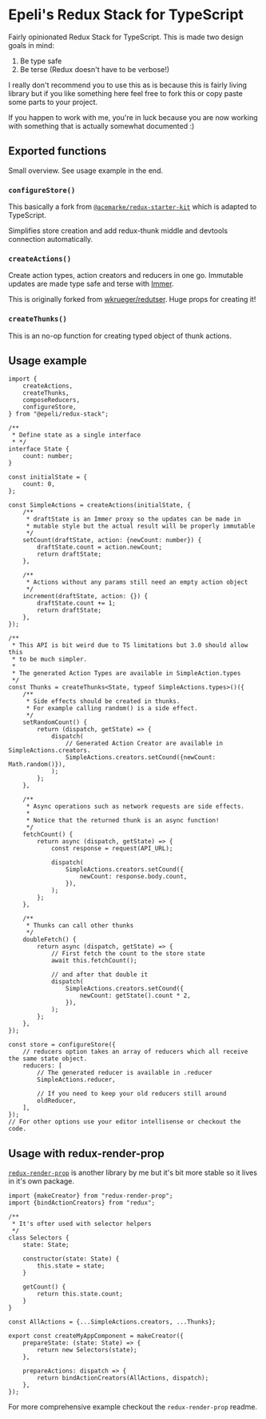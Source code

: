 # Epeli's Redux Stack for TypeScript

Fairly opinionated Redux Stack for TypeScript. This is made two design goals in mind:

1.  Be type safe
2.  Be terse (Redux doesn't have to be verbose!)

I really don't recommend you to use this as is because this is fairly living library but if you like something here feel free to fork this or copy paste some parts to your project.

If you happen to work with me, you're in luck because you are now working with something that is actually somewhat documented :)

## Exported functions

Small overview. See usage example in the end.

### `configureStore()`

This basically a fork from [`@acemarke/redux-starter-kit`][starter] which is adapted to TypeScript.

Simplifies store creation and add redux-thunk middle and devtools connection automatically.

[starter]: https://github.com/markerikson/redux-starter-kit

### `createActions()`

Create action types, action creators and reducers in one go. Immutable updates are made type safe and terse with [Immer][].

[immer]: https://github.com/mweststrate/immer

This is originally forked from [wkrueger/redutser][redutser]. Huge props for creating it!

[redutser]: https://github.com/wkrueger/redutser

### `createThunks()`

This is an no-op function for creating typed object of thunk actions.

## Usage example

```tsx
import {
    createActions,
    createThunks,
    composeReducers,
    configureStore,
} from "@epeli/redux-stack";

/**
 * Define state as a single interface
 * */
interface State {
    count: number;
}

const initialState = {
    count: 0,
};

const SimpleActions = createActions(initialState, {
    /**
     * draftState is an Immer proxy so the updates can be made in
     * mutable style but the actual result will be properly immutable
     */
    setCount(draftState, action: {newCount: number}) {
        draftState.count = action.newCount;
        return draftState;
    },

    /**
     * Actions without any params still need an empty action object
     */
    increment(draftState, action: {}) {
        draftState.count += 1;
        return draftState;
    },
});

/**
 * This API is bit weird due to TS limitations but 3.0 should allow this
 * to be much simpler.
 *
 * The generated Action Types are available in SimpleAction.types
 */
const Thunks = createThunks<State, typeof SimpleActions.types>()({
    /**
     * Side effects should be created in thunks.
     * For example calling random() is a side effect.
     */
    setRandomCount() {
        return (dispatch, getState) => {
            dispatch(
                // Generated Action Creator are available in SimpleActions.creators.
                SimpleActions.creators.setCound({newCount: Math.random()}),
            );
        };
    },

    /**
     * Async operations such as network requests are side effects.
     *
     * Notice that the returned thunk is an async function!
     */
    fetchCount() {
        return async (dispatch, getState) => {
            const response = request(API_URL);

            dispatch(
                SimpleActions.creators.setCound({
                    newCount: response.body.count,
                }),
            );
        };
    },

    /**
     * Thunks can call other thunks
     */
    doubleFetch() {
        return async (dispatch, getState) => {
            // First fetch the count to the store state
            await this.fetchCount();

            // and after that double it
            dispatch(
                SimpleActions.creators.setCound({
                    newCount: getState().count * 2,
                }),
            );
        };
    },
});

const store = configureStore({
    // reducers option takes an array of reducers which all receive the same state object.
    reducers: [
        // The generated reducer is available in .reducer
        SimpleActions.reducer,

        // If you need to keep your old reducers still around
        oldReducer,
    ],
});
// For other options use your editor intellisense or checkout the code.
```

## Usage with redux-render-prop

[`redux-render-prop`][rrp] is another library by me but it's bit more stable so it lives in it's own package.

```tsx
import {makeCreator} from "redux-render-prop";
import {bindActionCreators} from "redux";

/**
 * It's ofter used with selector helpers
 */
class Selectors {
    state: State;

    constructor(state: State) {
        this.state = state;
    }

    getCount() {
        return this.state.count;
    }
}

const AllActions = {...SimpleActions.creators, ...Thunks};

export const createMyAppComponent = makeCreator({
    prepareState: (state: State) => {
        return new Selectors(state);
    },

    prepareActions: dispatch => {
        return bindActionCreators(AllActions, dispatch);
    },
});
```

For more comprehensive example checkout the `redux-render-prop` readme.

[rrp]: https://github.com/epeli/redux-render-prop
